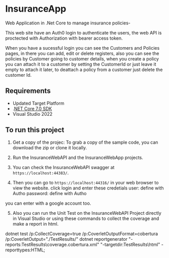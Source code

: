 # InsuranceApp

Web Application in .Net Core to manage insurance policies-

This web site have an Auth0 login to authenticate the users, the web API is proctected with Authorization with bearer access token.

When you have a sucessful login you can see the Customers and Policies pages, in there you can add, edit or delete registers, also you can see the policies by Customer going to customer details, when you create a policy you can attach it to a customer by setting the CustomerId or just leave it empty to attach it later, to deattach a policy from a customer just delete the customer Id.

## Requirements
* Updated Target Platform
* .[NET Core 7.0 SDK](https://www.microsoft.com/net/download/core)
* Visual Studio 2022

## To run this project

1. Get a copy of the projec: To grab a copy of the sample code, you can download the zip or clone it locally.

2. Run the InsuranceWebAPI and the InsuranceWebApp projects.

3. You can check the InsuranceWebAPI swagger at `https://localhost:44383/`.

4. Then you can go to `https://localhost:44316/` in your web browser to view the website. click login and enter these credetials
user: define with Autho
password: define with Autho

you can enter with a google account too.

5. Also you can run the Unit Test on the InsuranceWebAPI Project directly in Visual Studio or using these commands to collect the coverage and make a report in html.

dotnet test /p:CollectCoverage=true /p:CoverletOutputFormat=cobertura /p:CoverletOutput="./TestResults/"
dotnet reportgenerator "-reports:TestResults\coverage.cobertura.xml" "-targetdir:TestResults\html" -reporttypes:HTML;
